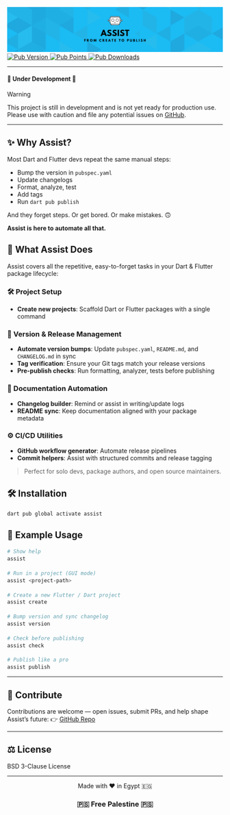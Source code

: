 <img src="assets/images/poster.png" alt="Poster"/>

<a href="https://pub.dev/packages/assist" target="_blank">
    <img src="https://img.shields.io/pub/v/assist.svg?label=Pub&labelColor=black&" alt="Pub Version"/>
    <img src="https://img.shields.io/pub/points/assist?label=Points&labelColor=black&color=229954" alt="Pub Points"/>
    <img src="https://img.shields.io/pub/dm/assist.svg?label=Downloads&labelColor=black&color=34495e" alt="Pub Downloads"/>
</a>

---

#### 🚧 Under Development 🚧
> [!WARNING]
> This project is still in development and is not yet ready for production use.  
> Please use with caution and file any potential issues on [GitHub](https://github.com/salah-rashad/assist/issues).

---

## ✨ Why Assist?

Most Dart and Flutter devs repeat the same manual steps:

- Bump the version in `pubspec.yaml`
- Update changelogs
- Format, analyze, test
- Add tags
- Run `dart pub publish`

And they forget steps. Or get bored. Or make mistakes. 🙃

**Assist is here to automate all that.**

## 🚀 What Assist Does

Assist covers all the repetitive, easy-to-forget tasks in your Dart & Flutter package lifecycle:

### 🛠️ Project Setup

- **Create new projects**: Scaffold Dart or Flutter packages with a single command

### 🔁 Version & Release Management

- **Automate version bumps**: Update `pubspec.yaml`, `README.md`, and `CHANGELOG.md` in sync
- **Tag verification**: Ensure your Git tags match your release versions
- **Pre-publish checks**: Run formatting, analyzer, tests before publishing

### 📄 Documentation Automation

- **Changelog builder**: Remind or assist in writing/update logs
- **README sync**: Keep documentation aligned with your package metadata

### ⚙️ CI/CD Utilities

- **GitHub workflow generator**: Automate release pipelines
- **Commit helpers**: Assist with structured commits and release tagging

> Perfect for solo devs, package authors, and open source maintainers.

## 🛠️ Installation

```bash
dart pub global activate assist
```

## 🧪 Example Usage

```bash
# Show help
assist

# Run in a project (GUI mode)
assist <project-path>

# Create a new Flutter / Dart project
assist create

# Bump version and sync changelog
assist version

# Check before publishing
assist check

# Publish like a pro
assist publish
```

---

## 🤝 Contribute

Contributions are welcome — open issues, submit PRs, and help shape Assist’s future:
👉 [GitHub Repo](https://github.com/salah-rashad/assist)

---

## ⚖️ License

BSD 3-Clause License

---

<div align="center">
  Made with ❤️ in Egypt 🇪🇬
  <br/>
  <h3>🇵🇸 Free Palestine 🇵🇸</h3>
</div>
